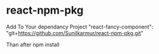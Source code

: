 # react-npm-pkg

Add To Your dependancy Project
"react-fancy-component": "git+https://github.com/Sunilkarmur/react-npm-pkg.git"

Than after npm install 
